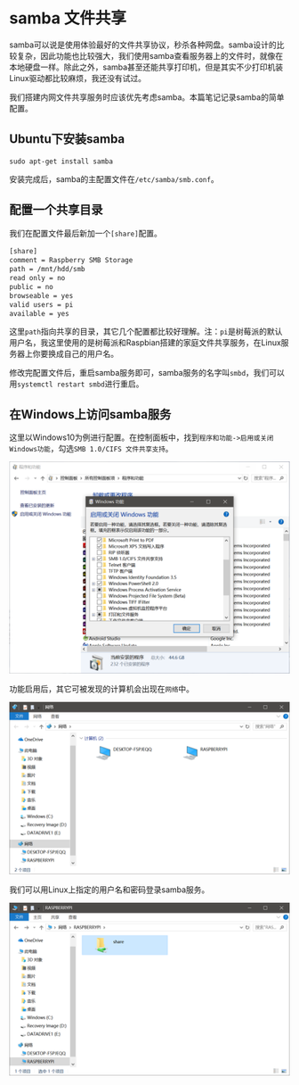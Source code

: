 # samba 文件共享

samba可以说是使用体验最好的文件共享协议，秒杀各种网盘。samba设计的比较复杂，因此功能也比较强大，我们使用samba查看服务器上的文件时，就像在本地硬盘一样。除此之外，samba甚至还能共享打印机，但是其实不少打印机装Linux驱动都比较麻烦，我还没有试过。

我们搭建内网文件共享服务时应该优先考虑samba。本篇笔记记录samba的简单配置。

## Ubuntu下安装samba

```
sudo apt-get install samba
```

安装完成后，samba的主配置文件在`/etc/samba/smb.conf`。

## 配置一个共享目录

我们在配置文件最后新加一个`[share]`配置。

```
[share]
comment = Raspberry SMB Storage
path = /mnt/hdd/smb
read only = no
public = no
browseable = yes
valid users = pi
available = yes
```

这里`path`指向共享的目录，其它几个配置都比较好理解。注：`pi`是树莓派的默认用户名，我这里使用的是树莓派和Raspbian搭建的家庭文件共享服务，在Linux服务器上你要换成自己的用户名。

修改完配置文件后，重启samba服务即可，samba服务的名字叫`smbd`，我们可以用`systemctl restart smbd`进行重启。

## 在Windows上访问samba服务

这里以Windows10为例进行配置。在控制面板中，找到`程序和功能->启用或关闭Windows功能`，勾选`SMB 1.0/CIFS 文件共享支持`。

![](res/1.png)

功能启用后，其它可被发现的计算机会出现在`网络`中。

![](res/2.png)

我们可以用Linux上指定的用户名和密码登录samba服务。

![](res/3.png)
